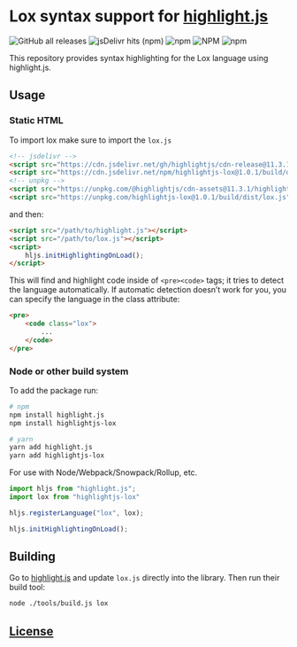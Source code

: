 # Lox syntax support for [highlight.js](https://highlightjs.org/)

![GitHub all releases](https://img.shields.io/github/downloads/jaacko-torus/highlightjs-lox/total) ![jsDelivr hits (npm)](https://img.shields.io/jsdelivr/npm/hm/highlightjs-lox) ![npm](https://img.shields.io/npm/dm/highlightjs-lox) ![NPM](https://img.shields.io/npm/l/highlightjs-lox) ![npm](https://img.shields.io/npm/v/highlightjs-lox)

This repository provides syntax highlighting for the Lox language using highlight.js.

## Usage

### Static HTML

To import lox make sure to import the `lox.js`

```html
<!-- jsdelivr -->
<script src="https://cdn.jsdelivr.net/gh/highlightjs/cdn-release@11.3.1/build/highlight.js"></script>
<script src="https://cdn.jsdelivr.net/npm/highlightjs-lox@1.0.1/build/dist/lox.js"></script>
<!-- unpkg -->
<script src="https://unpkg.com/@highlightjs/cdn-assets@11.3.1/highlight.js"></script>
<script src="https://unpkg.com/highlightjs-lox@1.0.1/build/dist/lox.js"></script>
```

and then:

```html
<script src="/path/to/highlight.js"></script>
<script src="/path/to/lox.js"></script>
<script>
	hljs.initHighlightingOnLoad();
</script>
```

This will find and highlight code inside of `<pre><code>` tags; it tries to detect the language automatically. If automatic detection doesn’t work for you, you can specify the language in the class attribute:

```html
<pre>
	<code class="lox">
		...
	</code>
</pre>
```


### Node or other build system

To add the package run:

```sh
# npm
npm install highlight.js
npm install highlightjs-lox

# yarn
yarn add highlight.js
yarn add highlightjs-lox
```

For use with Node/Webpack/Snowpack/Rollup, etc.

```js
import hljs from "highlight.js";
import lox from "highlightjs-lox"

hljs.registerLanguage("lox", lox);

hljs.initHighlightingOnLoad();
```

## Building
Go to [highlight.js](https://github.com/highlightjs/highlight.js) and update `lox.js` directly into the library. Then run their build tool:

```sh
node ./tools/build.js lox
```

## [License](./LICENSE.md)
